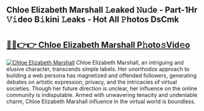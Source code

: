 ## Chloe Elizabeth Marshall 𝙻eaked 𝙽u𝚍e - Part-1Hr 𝚅𝚒deo B𝚒kini 𝙻eaks - Hot All 𝙿hotos DsCmk

# <h2><a href="http://ld0n6h.urlbe.top/?page=Chloe+Elizabeth+Marshall">🔗🔗👉👉 Chloe Elizabeth Marshall P𝚑oto𝚜Vid𝚎o</a></h2>

[![Chloe Elizabeth Marshall](https://i.imgur.com/eBuTRDB.gif)](http://ld0n6h.urlbe.top/?page=Chloe+Elizabeth+Marshall)
Chloe Elizabeth Marshall, an intriguing and elusive character, transcends simple labels. Her unorthodox approach to building a web persona has magnetized and offended followers, generating debates on artistic expression, privacy, and the intricacies of virtual societies. Though her future direction is unclear, her influence on the online community is indisputable. Armed with unwavering tenacity and undeniable charm, Chloe Elizabeth Marshall influence in the virtual world is boundless.
